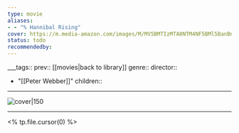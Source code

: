 ```yaml
---
type: movie
aliases:
- - "% Hannibal Rising"
cover: https://m.media-amazon.com/images/M/MV5BMTIzMTA0NTM4NF5BMl5BanBnXkFtZTcwNjY3ODM0MQ@@._V1_SX300.jpg
status: todo
recommendedby:
---
```

___tags:: prev:: [[movies|back to library]]
genre::
director:: 
  - "[[Peter Webber]]"
children::
___
![cover|150](https://m.media-amazon.com/images/M/MV5BMTIzMTA0NTM4NF5BMl5BanBnXkFtZTcwNjY3ODM0MQ@@._V1_SX300.jpg)
___
<% tp.file.cursor(0) %>
